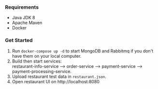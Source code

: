 ### Requirements
- Java JDK 8
- Apache Maven
- Docker

### Get Started
1. Run `docker-compose up -d` to start MongoDB and Rabbitmq if you don't have them on your local computer.
2. Build then start services: <br />
restaurant-info-service --> order-service --> payment-service --> payment-processing-service.
3. Upload restaurant test data in `restaurant.json`.
4. Open restaurant UI on http://localhost:8080
